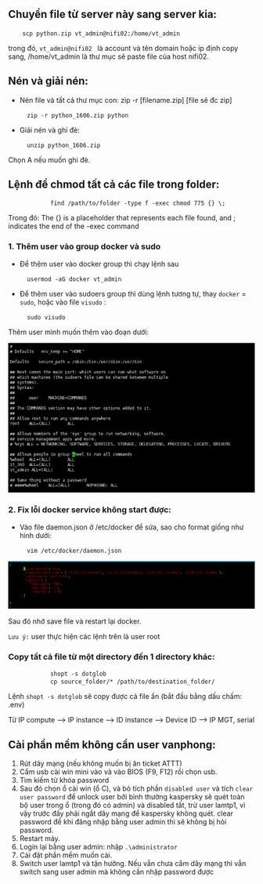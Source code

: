 ## Chuyển file từ server này sang server kia:

        scp python.zip vt_admin@nifi02:/home/vt_admin

trong đó, `vt_admin@nifi02 ` là account và tên domain hoặc ip định copy sang, /home/vt_admin là thư mục sẽ paste file của host nifi02.

## Nén và giải nén:

- Nén file và tất cả thư mục con: zip -r [filename.zip] [file sẽ đc zip]

        zip -r python_1606.zip python

- Giải nén và ghi đè:

        unzip python_1606.zip

Chọn A nếu muốn ghi đè.

## Lệnh để chmod tất cả các file trong folder:

                find /path/to/folder -type f -exec chmod 775 {} \;

Trong đó:
 The {} is a placeholder that represents each file found, and \; indicates the end of the -exec command

 ### 1. Thêm user vào group docker và sudo

- Để thêm user vào docker group thì chạy lệnh sau

        usermod -aG docker vt_admin

- Để thêm user vào sudoers group thì dùng lệnh tương tự, thay `docker` = `sudo`, hoặc vào file `visudo` :

        sudo visudo

Thêm user mình muốn thêm vào đoạn dưới:

![cpm_note1](../img/cpm_note1.png)

### 2. Fix lỗi docker service không start được:

- Vào file daemon.json ở /etc/docker để sửa, sao cho format giống như hình dưới:

        vim /etc/docker/daemon.json

![cpm_note2](../img/cpm_note2.png)

Sau đó nhớ save file và restart lại docker.

`Lưu ý:` user thực hiện các lệnh trên là user root 

### Copy tất cả file từ một directory đến 1 directory khác:

                shopt -s dotglob
                cp source_folder/* /path/to/destination_folder/

Lệnh `shopt -s dotglob` sẽ copy được cả file ẩn (bắt đầu bằng dấu chấm: .env)

Từ IP compute --> IP instance --> ID instance --> Device ID --> IP MGT, serial

## Cài phần mềm không cần user vanphong:

1. Rút dây mạng (nếu không muốn bị ăn ticket ATTT)
2. Cắm usb cài win mini vào và vào BIOS (F9, F12) rồi chọn usb.
3. Tìm kiếm từ khóa password
4. Sau đó chọn ổ cài win (ổ C), và bỏ tích phần `disabled user` và tích `clear user password` để unlock user bởi bình thường kaspersky sẽ quét toàn bộ user trong ổ (trong đó có admin) và disabled tất, trừ user lamtp1, vì vậy trước đấy phải ngắt dây mạng để kaspersky không quét. clear password để khi đăng nhập bằng user admin thì sẽ không bị hỏi password.
5. Restart máy. 
6. Login lại bằng user admin: nhập `.\administrator`
7. Cài đặt phần mềm muốn cài.
8. Switch user lamtp1 và tận hưởng. Nếu vẫn chưa cắm dây mạng thì vẫn switch sang user admin mà không cần nhập password được